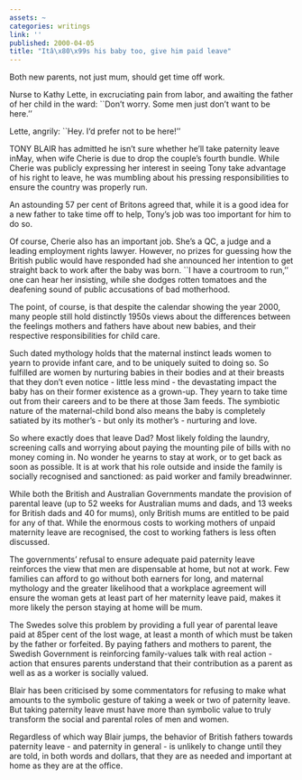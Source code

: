 ```yaml
---
assets: ~
categories: writings
link: ''
published: 2000-04-05
title: "Itâ\x80\x99s his baby too, give him paid leave"
---
```

Both new parents, not just mum, should get time off work.

Nurse to Kathy Lette, in excruciating pain from labor, and awaiting the
father of her child in the ward: \`\`Don’t worry. Some men just don’t
want to be here.’’

Lette, angrily: \`\`Hey. I‘d prefer not to be here!’’

TONY BLAIR has admitted he isn’t sure whether he’ll take paternity leave
inMay, when wife Cherie is due to drop the couple’s fourth bundle. While
Cherie was publicly expressing her interest in seeing Tony take
advantage of his right to leave, he was mumbling about his pressing
responsibilities to ensure the country was properly run.

An astounding 57 per cent of Britons agreed that, while it is a good
idea for a new father to take time off to help, Tony’s job was too
important for him to do so.

Of course, Cherie also has an important job. She’s a QC, a judge and a
leading employment rights lawyer. However, no prizes for guessing how
the British public would have responded had she announced her intention
to get straight back to work after the baby was born. \`\`I have a
courtroom to run,’’ one can hear her insisting, while she dodges rotten
tomatoes and the deafening sound of public accusations of bad
motherhood.

The point, of course, is that despite the calendar showing the year
2000, many people still hold distinctly 1950s views about the
differences between the feelings mothers and fathers have about new
babies, and their respective responsibilities for child care.

Such dated mythology holds that the maternal instinct leads women to
yearn to provide infant care, and to be uniquely suited to doing so. So
fulfilled are women by nurturing babies in their bodies and at their
breasts that they don’t even notice - little less mind - the devastating
impact the baby has on their former existence as a grown-up. They yearn
to take time out from their careers and to be there at those 3am feeds.
The symbiotic nature of the maternal-child bond also means the baby is
completely satiated by its mother’s - but only its mother’s - nurturing
and love.

So where exactly does that leave Dad? Most likely folding the laundry,
screening calls and worrying about paying the mounting pile of bills
with no money coming in. No wonder he yearns to stay at work, or to get
back as soon as possible. It is at work that his role outside and inside
the family is socially recognised and sanctioned: as paid worker and
family breadwinner.

While both the British and Australian Governments mandate the provision
of parental leave (up to 52 weeks for Australian mums and dads, and 13
weeks for British dads and 40 for mums), only British mums are entitled
to be paid for any of that. While the enormous costs to working mothers
of unpaid maternity leave are recognised, the cost to working fathers is
less often discussed.

The governments’ refusal to ensure adequate paid paternity leave
reinforces the view that men are dispensable at home, but not at work.
Few families can afford to go without both earners for long, and
maternal mythology and the greater likelihood that a workplace agreement
will ensure the woman gets at least part of her maternity leave paid,
makes it more likely the person staying at home will be mum.

The Swedes solve this problem by providing a full year of parental leave
paid at 85per cent of the lost wage, at least a month of which must be
taken by the father or forfeited. By paying fathers and mothers to
parent, the Swedish Government is reinforcing family-values talk with
real action - action that ensures parents understand that their
contribution as a parent as well as as a worker is socially valued.

Blair has been criticised by some commentators for refusing to make what
amounts to the symbolic gesture of taking a week or two of paternity
leave. But taking paternity leave must have more than symbolic value to
truly transform the social and parental roles of men and women.

Regardless of which way Blair jumps, the behavior of British fathers
towards paternity leave - and paternity in general - is unlikely to
change until they are told, in both words and dollars, that they are as
needed and important at home as they are at the office.